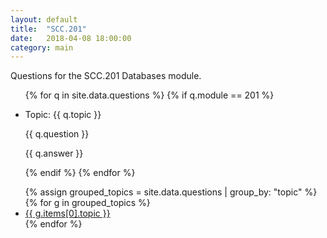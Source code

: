 ```yaml
---
layout: default
title:  "SCC.201"
date:   2018-04-08 18:00:00
category: main
---
```


Questions for the SCC.201 Databases module.

<ul class="posts">
    {% for q in site.data.questions %}
    	{% if q.module == 201 %}
		    <li class="post-summary">
		    	<p class="category-text">Topic: {{ q.topic }}</p>
		    	<p class="question">{{ q.question }}</p>
			  	<p class="answer">{{ q.answer }}</p>
		    </li>
		{% endif %}
    {% endfor %}
</ul>

<ul class="posts">
	{% assign grouped_topics = site.data.questions | group_by: "topic" %}
    {% for g in grouped_topics %}
	    <li class="post-summary">
	    	<a class="topic-link" href="{{ site.baseurl }}{{ topic.url }}">{{ g.items[0].topic }}</a>
	    </li>
    {% endfor %}
</ul>